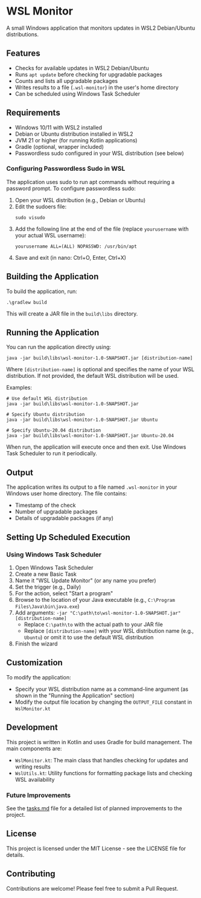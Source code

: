 # WSL Monitor

A small Windows application that monitors updates in WSL2 Debian/Ubuntu distributions.

## Features

- Checks for available updates in WSL2 Debian/Ubuntu
- Runs `apt update` before checking for upgradable packages
- Counts and lists all upgradable packages
- Writes results to a file (`.wsl-monitor`) in the user's home directory
- Can be scheduled using Windows Task Scheduler

## Requirements

- Windows 10/11 with WSL2 installed
- Debian or Ubuntu distribution installed in WSL2
- JVM 21 or higher (for running Kotlin applications)
- Gradle (optional, wrapper included)
- Passwordless sudo configured in your WSL distribution (see below)

### Configuring Passwordless Sudo in WSL

The application uses sudo to run apt commands without requiring a password prompt. To configure passwordless sudo:

1. Open your WSL distribution (e.g., Debian or Ubuntu)
2. Edit the sudoers file:
   ```
   sudo visudo
   ```
3. Add the following line at the end of the file (replace `yourusername` with your actual WSL username):
   ```
   yourusername ALL=(ALL) NOPASSWD: /usr/bin/apt
   ```
4. Save and exit (in nano: Ctrl+O, Enter, Ctrl+X)

## Building the Application

To build the application, run:

```
.\gradlew build
```

This will create a JAR file in the `build\libs` directory.

## Running the Application

You can run the application directly using:

```
java -jar build\libs\wsl-monitor-1.0-SNAPSHOT.jar [distribution-name]
```

Where `[distribution-name]` is optional and specifies the name of your WSL distribution. If not provided, the default WSL distribution will be used.

Examples:
```
# Use default WSL distribution
java -jar build\libs\wsl-monitor-1.0-SNAPSHOT.jar

# Specify Ubuntu distribution
java -jar build\libs\wsl-monitor-1.0-SNAPSHOT.jar Ubuntu

# Specify Ubuntu-20.04 distribution
java -jar build\libs\wsl-monitor-1.0-SNAPSHOT.jar Ubuntu-20.04
```

When run, the application will execute once and then exit. Use Windows Task Scheduler to run it periodically.

## Output

The application writes its output to a file named `.wsl-monitor` in your Windows user home directory. The file contains:
- Timestamp of the check
- Number of upgradable packages
- Details of upgradable packages (if any)

## Setting Up Scheduled Execution

### Using Windows Task Scheduler

1. Open Windows Task Scheduler
2. Create a new Basic Task
3. Name it "WSL Update Monitor" (or any name you prefer)
4. Set the trigger (e.g., Daily)
5. For the action, select "Start a program"
6. Browse to the location of your Java executable (e.g., `C:\Program Files\Java\bin\java.exe`)
7. Add arguments: `-jar "C:\path\to\wsl-monitor-1.0-SNAPSHOT.jar" [distribution-name]`
   - Replace `C:\path\to` with the actual path to your JAR file
   - Replace `[distribution-name]` with your WSL distribution name (e.g., `Ubuntu`) or omit it to use the default WSL distribution
8. Finish the wizard

## Customization

To modify the application:

- Specify your WSL distribution name as a command-line argument (as shown in the "Running the Application" section)
- Modify the output file location by changing the `OUTPUT_FILE` constant in `WslMonitor.kt`

## Development

This project is written in Kotlin and uses Gradle for build management. The main components are:

- `WslMonitor.kt`: The main class that handles checking for updates and writing results
- `WslUtils.kt`: Utility functions for formatting package lists and checking WSL availability

### Future Improvements

See the [tasks.md](docs/tasks.md) file for a detailed list of planned improvements to the project.

## License

This project is licensed under the MIT License - see the LICENSE file for details.

## Contributing

Contributions are welcome! Please feel free to submit a Pull Request.
